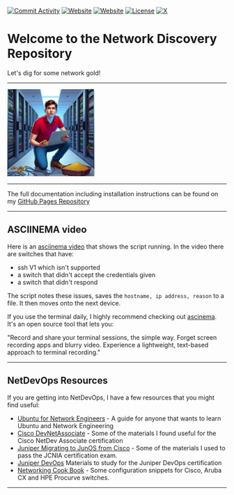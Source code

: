 [![Commit Activity](https://img.shields.io/github/commit-activity/m/rikosintie/Discovery)](https%3A%2F%2Fgithub.com%2Frikosintie%2FDiscovery)
[![Website](https://img.shields.io/badge/Works_with-Procurve/IOS/Aruba_CX-blue)](https://github.com/rikosintie/CookBook)
[![Website](https://img.shields.io/badge/Blog-Visit-blue)](https://mwhubbard.blogspot.com)
[![License](https://img.shields.io/github/license/rikosintie/Discovery?color=0096FF)](https://github.com/rikosintie/Discovery)
[![X](https://img.shields.io/twitter/follow/rikosintie?style=social&logo=x)](https://twitter.com/rikosintie)

# Welcome to the Network Discovery Repository

Let's dig for some network gold!

----------------------------------------------------------------

![screenshot](img/network-engineer-gold3-200.jpeg)

----------------------------------------------------------------

The full documentation including installation instructions can be found on my [GitHub Pages Repository](https://rikosintie.github.io/Discovery/intro)

----------------------------------------------------------------

## ASCIINEMA video

Here is an [asciinema video](https://asciinema.org/a/726423) that shows the script running. In the video there are switches that have:

- ssh V1 which isn't supported
- a switch that didn't accept the credentials given
- a switch that didn't respond

The script notes these issues, saves the `hostname, ip address, reason` to a file. It then moves onto the next device.

If you use the terminal daily, I highly recommend checking out [ascinema](https://asciinema.org/a/726423). It's an open source tool that lets you:

"Record and share your terminal sessions, the simple way.
Forget screen recording apps and blurry video. Experience a lightweight, text-based approach to terminal recording."

----------------------------------------------------------------

## NetDevOps Resources

If you are getting into NetDevOps, I have a few resources that you might find useful:

- [Ubuntu for Network Engineers](https://rikosintie.github.io/Ubuntu4NetworkEngineers/) - A guide for anyone that wants to learn Ubuntu and Network Engineering
- [Cisco DevNetAssociate](https://github.com/rikosintie/DevNetAssoc) - Some of the materials I found useful for the Cisco NetDev Associate certification
- [Juniper Migrating to JunOS from Cisco](https://github.com/rikosintie/JNCIA) - Some of the materials I used to pass the JCNIA certification exam.
- [Juniper DevOps](https://github.com/rikosintie/Juniper-DevOps) Materials to study for the Juniper DevOps certification
- [Networking Cook Book](https://github.com/rikosintie/CookBook) - Some configuration snippets for Cisco, Aruba CX and HPE Procurve switches.

----------------------------------------------------------------
